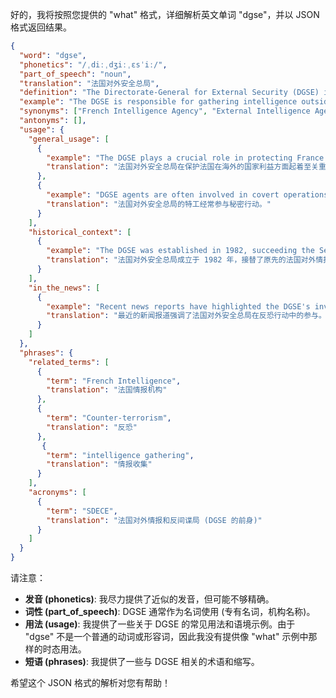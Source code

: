 好的，我将按照您提供的 "what" 格式，详细解析英文单词 "dgse"，并以 JSON 格式返回结果。

```json
{
  "word": "dgse",
  "phonetics": "/ˌdiːˌdʒiːˌɛsˈiː/",
  "part_of_speech": "noun",
  "translation": "法国对外安全总局",
  "definition": "The Directorate-General for External Security (DGSE) is France's external intelligence agency.",
  "example": "The DGSE is responsible for gathering intelligence outside of France.",
  "synonyms": ["French Intelligence Agency", "External Intelligence Agency"],
  "antonyms": [],
  "usage": {
    "general_usage": [
      {
        "example": "The DGSE plays a crucial role in protecting France's national interests abroad.",
        "translation": "法国对外安全总局在保护法国在海外的国家利益方面起着至关重要的作用。"
      },
      {
        "example": "DGSE agents are often involved in covert operations.",
        "translation": "法国对外安全总局的特工经常参与秘密行动。"
      }
    ],
    "historical_context": [
      {
        "example": "The DGSE was established in 1982, succeeding the Service de Documentation Extérieure et de Contre-Espionnage (SDECE).",
        "translation": "法国对外安全总局成立于 1982 年，接替了原先的法国对外情报和反间谍局（SDECE）。"
      }
    ],
    "in_the_news": [
      {
        "example": "Recent news reports have highlighted the DGSE's involvement in counter-terrorism efforts.",
        "translation": "最近的新闻报道强调了法国对外安全总局在反恐行动中的参与。"
      }
    ]
  },
  "phrases": {
    "related_terms": [
      {
        "term": "French Intelligence",
        "translation": "法国情报机构"
      },
      {
        "term": "Counter-terrorism",
        "translation": "反恐"
      },
       {
        "term": "intelligence gathering",
        "translation": "情报收集"
      }
    ],
    "acronyms": [
      {
        "term": "SDECE",
        "translation": "法国对外情报和反间谍局 (DGSE 的前身)"
      }
    ]
  }
}
```

请注意：

*   **发音 (phonetics)**: 我尽力提供了近似的发音，但可能不够精确。
*   **词性 (part\_of\_speech)**:  DGSE 通常作为名词使用 (专有名词，机构名称)。
*   **用法 (usage)**:  我提供了一些关于 DGSE 的常见用法和语境示例。由于 "dgse" 不是一个普通的动词或形容词，因此我没有提供像 "what" 示例中那样的时态用法。
*   **短语 (phrases)**:  我提供了一些与 DGSE 相关的术语和缩写。

希望这个 JSON 格式的解析对您有帮助！
 